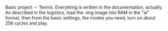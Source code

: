 Basic project -- Tennis. Everything is written in the documentation, actually.
As described in the logistics, load the .img image into RAM in the "ai" format, then from the basic settings, the modes you need, turn on about 256 cycles and play.
